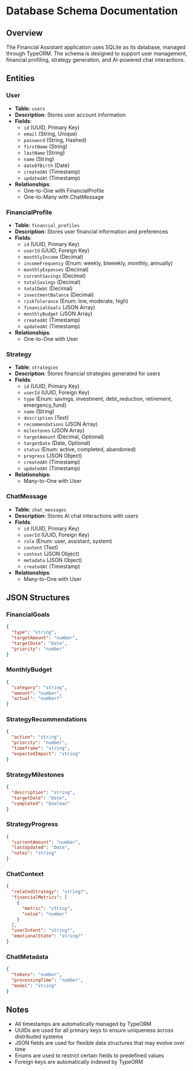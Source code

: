 # Database Schema Documentation

## Overview
The Financial Assistant application uses SQLite as its database, managed through TypeORM. The schema is designed to support user management, financial profiling, strategy generation, and AI-powered chat interactions.

## Entities

### User
- **Table**: `users`
- **Description**: Stores user account information
- **Fields**:
  - `id` (UUID, Primary Key)
  - `email` (String, Unique)
  - `password` (String, Hashed)
  - `firstName` (String)
  - `lastName` (String)
  - `name` (String)
  - `dateOfBirth` (Date)
  - `createdAt` (Timestamp)
  - `updatedAt` (Timestamp)
- **Relationships**:
  - One-to-One with FinancialProfile
  - One-to-Many with ChatMessage

### FinancialProfile
- **Table**: `financial_profiles`
- **Description**: Stores user financial information and preferences
- **Fields**:
  - `id` (UUID, Primary Key)
  - `userId` (UUID, Foreign Key)
  - `monthlyIncome` (Decimal)
  - `incomeFrequency` (Enum: weekly, biweekly, monthly, annually)
  - `monthlyExpenses` (Decimal)
  - `currentSavings` (Decimal)
  - `totalSavings` (Decimal)
  - `totalDebt` (Decimal)
  - `investmentBalance` (Decimal)
  - `riskTolerance` (Enum: low, moderate, high)
  - `financialGoals` (JSON Array)
  - `monthlyBudget` (JSON Array)
  - `createdAt` (Timestamp)
  - `updatedAt` (Timestamp)
- **Relationships**:
  - One-to-One with User

### Strategy
- **Table**: `strategies`
- **Description**: Stores financial strategies generated for users
- **Fields**:
  - `id` (UUID, Primary Key)
  - `userId` (UUID, Foreign Key)
  - `type` (Enum: savings, investment, debt_reduction, retirement, emergency_fund)
  - `name` (String)
  - `description` (Text)
  - `recommendations` (JSON Array)
  - `milestones` (JSON Array)
  - `targetAmount` (Decimal, Optional)
  - `targetDate` (Date, Optional)
  - `status` (Enum: active, completed, abandoned)
  - `progress` (JSON Object)
  - `createdAt` (Timestamp)
  - `updatedAt` (Timestamp)
- **Relationships**:
  - Many-to-One with User

### ChatMessage
- **Table**: `chat_messages`
- **Description**: Stores AI chat interactions with users
- **Fields**:
  - `id` (UUID, Primary Key)
  - `userId` (UUID, Foreign Key)
  - `role` (Enum: user, assistant, system)
  - `content` (Text)
  - `context` (JSON Object)
  - `metadata` (JSON Object)
  - `createdAt` (Timestamp)
- **Relationships**:
  - Many-to-One with User

## JSON Structures

### FinancialGoals
```json
{
  "type": "string",
  "targetAmount": "number",
  "targetDate": "Date",
  "priority": "number"
}
```

### MonthlyBudget
```json
{
  "category": "string",
  "amount": "number",
  "actual": "number?"
}
```

### StrategyRecommendations
```json
{
  "action": "string",
  "priority": "number",
  "timeframe": "string",
  "expectedImpact": "string"
}
```

### StrategyMilestones
```json
{
  "description": "string",
  "targetDate": "Date",
  "completed": "boolean"
}
```

### StrategyProgress
```json
{
  "currentAmount": "number",
  "lastUpdated": "Date",
  "notes": "string"
}
```

### ChatContext
```json
{
  "relatedStrategy": "string?",
  "financialMetrics": [
    {
      "metric": "string",
      "value": "number"
    }
  ],
  "userIntent": "string?",
  "emotionalState": "string?"
}
```

### ChatMetadata
```json
{
  "tokens": "number",
  "processingTime": "number",
  "model": "string"
}
```

## Notes
- All timestamps are automatically managed by TypeORM
- UUIDs are used for all primary keys to ensure uniqueness across distributed systems
- JSON fields are used for flexible data structures that may evolve over time
- Enums are used to restrict certain fields to predefined values
- Foreign keys are automatically indexed by TypeORM 